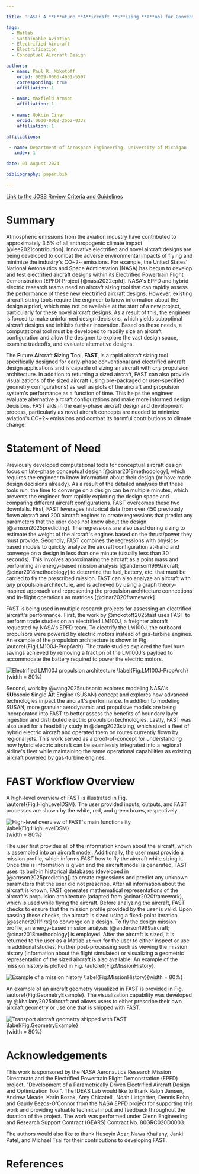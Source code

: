 ```yaml
---

title: 'FAST: A **F**uture **A**ircraft **S**izing **T**ool for Conventional and Electrified Aircraft Design'

tags:
  - Matlab
  - Sustainable Aviation
  - Electrified Aircraft
  - Electrification
  - Conceptual Aircraft Design

authors:
  - name: Paul R. Mokotoff
    orcid: 0009-0006-4651-5597
    corresponding: true
    affiliation: 1

  - name: Maxfield Arnson
    affiliation: 1
  
  - name: Gokcin Cinar
    orcid: 0000-0002-2562-0332
    affiliation: 1

affiliations:

 - name: Department of Aerospace Engineering, University of Michigan
   index: 1

date: 01 August 2024

bibliography: paper.bib

---
```


<!--------------------------------------------------------->
<!--------------------------------------------------------->
<!--------------------------------------------------------->

<!----------------------------
|                            |
| LINK TO THE JOSS REVIEW    |
| CRITERIA AND GUIDELINES:   |
|                            |
----------------------------->

[Link to the JOSS Review Criteria and Guidelines](https://joss.readthedocs.io/en/latest/paper.html)

<!--------------------------------------------------------->
<!--------------------------------------------------------->
<!--------------------------------------------------------->

<!----------------------------
|                            |
| SUMMARY                    |
|                            |
----------------------------->

# Summary

Atmospheric emissions from the aviation industry have contributed to approximately 3.5% of all anthropogenic climate impact [@lee2021contribution].
Innovative electrified and novel aircraft designs are being developed to combat the adverse environmental impacts of flying and minimize the industry's CO~2~ emissions.
For example, the United States' National Aeronautics and Space Adminstation (NASA) has begun to develop and test electrified aircraft designs within its Electrified Powertrain Flight Demonstration (EPFD) Project [@nasa2022epfd].
NASA's EPFD and hybrid-electric research teams need an aircraft sizing tool that can rapidly assess the performance of these new electrified aircraft designs.
However, existing aircraft sizing tools require the engineer to know information about the design a priori, which may not be available at the start of a new project, particularly for these novel aircraft designs.
As a result of this, the engineer is forced to make uninformed design decisions, which yields suboptimal aircraft designs and inhibits further innovation.
Based on these needs, a computational tool must be developed to rapdily size an aircraft configuration and allow the designer to explore the vast design space, examine tradeoffs, and evaluate alternative designs.

The **F**uture **A**ircraft **S**izing **T**ool, **FAST**, is a rapid aircraft sizing tool specifically designed for early-phase conventional and electrified aircraft design applications and is capable of sizing an aircraft with *any* propulsion architecture.
In addition to returning a sized aircraft, FAST can also provide visualizations of the sized aircraft (using pre-packaged or user-specified geometry configurations) as well as plots of the aircraft and propulsion system's performance as a function of time.
This helps the engineer evaluate alternative aircraft configurations and make more informed design decisions.
FAST aids in the early-phase aircraft design and development process, particularly as novel aircraft concepts are needed to minimize aviation's CO~2~ emissions and combat its harmful contributions to climate change.

<!--------------------------------------------------------->
<!--------------------------------------------------------->
<!--------------------------------------------------------->

<!----------------------------
|                            |
| STATEMENT OF NEED          |
|                            |
----------------------------->

# Statement of Need

Previously developed computational tools for conceptual aircraft design focus on late-phase conceptual design [@cinar2018methodology], which requires the engineer to know information about their design (or have made design decisions already).
As a result of the detailed analyses that these tools run, the time to converge on a design can be multiple minutes, which prevents the engineer from rapidly exploring the design space and comparing different aircraft configurations.
FAST overcomes these two downfalls.
First, FAST leverages historical data from over 450 previously flown aircraft and 200 aircraft engines to create regressions that predict any parameters that the user does not know about the design [@arnson2025predicting].
The regressions are also used during sizing to estimate the weight of the aircraft's engines based on the thrust/power they must provide.
Secondly, FAST combines the regressions with physics-based models to quickly analyze the aircraft configuration at-hand and converge on a design in less than one minute (usually less than 30 seconds).
This involves approximating the aircraft as a point mass and performing an energy-based mission analysis [@anderson1999aircraft; @cinar2018methodology] to determine the fuel, battery, etc. that must be carried to fly the prescribed mission.
FAST can also analyze an aircraft with *any* propulsion architecture, and is achieved by using a graph theory-inspired approach and representing the propulsion architecture connections and in-flight operations as matrices [@cinar2020framework].

FAST is being used in multiple research projects for assessing an electrified aircraft's performance.
First, the work by @mokotoff2025fast uses FAST to perform trade studies on an electrified LM100J, a freighter aircraft requested by NASA's EPFD team.
To electrify the LM100J, the outboard propulsors were powered by electric motors instead of gas-turbine engines.
An example of the propulsion architecture is shown in Fig. \autoref{Fig:LM100J-PropArch}.
The trade studies explored the fuel burn savings achieved by removing a fraction of the LM100J's payload to accommodate the battery required to power the electric motors.

![Electrified LM100J propulsion architecture \label{Fig:LM100J-PropArch}](Figures/ElectrifiedPropArch-NoLambda.PNG){width = 80%}

Second, work by @wang2025subsonic explores modeling NASA's **SU**bsonic **S**ingle **A**ft E**n**gine (SUSAN) concept and explores how advanced technologies impact the aircraft's performance.
In addition to modeling SUSAN, more granular aerodynamic and propulsive models are being incorporated into FAST to better assess the benefits of boundary layer ingestion and distributed electric propulsion technologies.
Lastly, FAST was also used for a feasibility study in @deng2023sizing, which sized a fleet of hybrid electric aircraft and operated them on routes currently flown by regional jets.
This work served as a proof-of-concept for understanding how hybrid electric aircraft can be seamlessly integrated into a regional airline's fleet while maintaining the same operational capabilities as existing aircraft powered by gas-turbine engines.

<!--------------------------------------------------------->
<!--------------------------------------------------------->
<!--------------------------------------------------------->

<!----------------------------
|                            |
| FAST WORKFLOW              |
|                            |
----------------------------->

# FAST Workflow Overview

A high-level overview of FAST is illustrated in Fig. \autoref{Fig:HighLevelDSM}.
The user provided inputs, outputs, and FAST processes are shown by the white, red, and green boxes, respectively.

![High-level overview of FAST's main functionality \label{Fig:HighLevelDSM}](Figures/OnDesign-HighLevel.PNG){width = 80%}

The user first provides all of the information known about the aircraft, which is assembled into an aircraft model.
Additionally, the user must provide a mission profile, which informs FAST how to fly the aircraft while sizing it.
Once this is information is given and the aircraft model is generated, FAST uses its built-in historical databases (developed in [@arnson2025predicting]) to create regressions and predict any unknown parameters that the user did not prescribe.
After all information about the aircraft is known, FAST generates mathematical representations of the aircraft's propulsion architecture (adapted from @cinar2020framework), which is used while flying the aircraft.
Before analyzing the aircraft, FAST checks to ensure that the mission profile provided by the user is valid.
Upon passing these checks, the aircraft is sized using a fixed-point iteration [@ascher2011first] to converge on a design.
To fly the design mission profile, an energy-based mission analysis [@anderson1999aircraft; @cinar2018methodology] is employed.
After the aircraft is sized, it is returned to the user as a Matlab `struct` for the user to either inspect or use in additional studies.
Further post-processing such as viewing the mission history (information about the flight simulated) or visualizing a geometric representation of the sized aircraft is also available.
An example of the mission history is plotted in Fig. \autoref{Fig:MissionHistory}.

![Example of a mission history \label{Fig:MissionHistory}](Figures/MissionHistoryLabeled.PNG){width = 80%}

An example of an aircraft geometry visualized in FAST is provided in Fig. \autoref{Fig:GeometryExample}.
The visualization capability was developed by @khailany2025aircraft and allows users to either prescribe their own aircraft geometry or use one that is shipped with FAST.

![Transport aircraft geometry shipped with FAST \label{Fig:GeometryExample}](Figures/Transport.PNG){width = 80%}

<!--------------------------------------------------------->
<!--------------------------------------------------------->
<!--------------------------------------------------------->

<!----------------------------
|                            |
| ACKNOWLEDGEMENTS           |
|                            |
----------------------------->

# Acknowledgements

This work is sponsored by the NASA Aeronautics Research Mission Directorate and the Electrified Powertrain Flight Demonstration (EPFD) project, "Development of a Parametrically Driven Electrified Aircraft Design and Optimization Tool".
The IDEAS Lab would like to thank Ralph Jansen, Andrew Meade, Karin Bozak, Amy Chicatelli, Noah Listgarten, Dennis Rohn, and Gaudy Bezos-O'Connor from the NASA EPFD project for supporting this work and providing valuable technical input and feedback throughout the duration of the project.
The work was performed under Glenn Engineering and Research Support Contract (GEARS) Contract No. 80GRC020D0003.

The authors would also like to thank Huseyin Acar, Nawa Khailany, Janki Patel, and Michael Tsai for their contributions to developing FAST.

<!--------------------------------------------------------->
<!--------------------------------------------------------->
<!--------------------------------------------------------->

<!----------------------------
|                            |
| REFERENCES                 |
| (included automatically)   |
|                            |
----------------------------->

# References